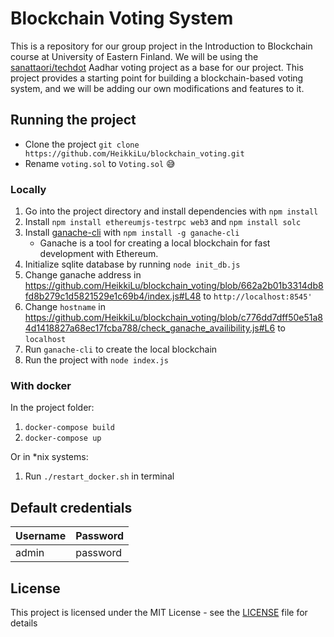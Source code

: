 # Blockchain Voting System

This is a repository for our group project in the Introduction to Blockchain course at University of Eastern Finland. We will be using the [sanattaori/techdot](https://github.com/sanattaori/techdot) Aadhar voting project as a base for our project. This project provides a starting point for building a blockchain-based voting system, and we will be adding our own modifications and features to it.

## Running the project

- Clone the project
`git clone https://github.com/HeikkiLu/blockchain_voting.git`
- Rename `voting.sol` to `Voting.sol` 😅
### Locally
1. Go into the project directory and install dependencies with `npm install`
2. Install `npm install ethereumjs-testrpc web3` and `npm install solc`
3. Install [ganache-cli](https://github.com/trufflesuite/ganache) with `npm install -g ganache-cli`
    - Ganache is a tool for creating a local blockchain for fast development with Ethereum.
4. Initialize sqlite database by running `node init_db.js`
5. Change ganache address in https://github.com/HeikkiLu/blockchain_voting/blob/662a2b01b3314db8fd8b279c1d5821529e1c69b4/index.js#L48 to `http://localhost:8545'`
6. Change `hostname` in https://github.com/HeikkiLu/blockchain_voting/blob/c776dd7dff50e51a84d1418827a68ec17fcba788/check_ganache_availibility.js#L6 to `localhost`
7. Run `ganache-cli` to create the local blockchain
8. Run the project with `node index.js`

### With docker

In the project folder:
1. `docker-compose build`
2. `docker-compose up`

Or in *nix systems:
1. Run `./restart_docker.sh` in terminal

## Default credentials
| Username | Password |
|----------|----------|
| admin    | password    |



## License

This project is licensed under the MIT License - see the [LICENSE](LICENSE) file for details
